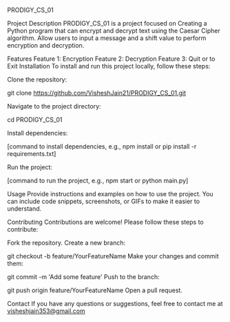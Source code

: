 PRODIGY_CS_01

Project Description
PRODIGY_CS_01 is a project focused on Creating a Python program that can encrypt and decrypt text using the Caesar Cipher algorithm. Allow users to input a message and a shift value to perform encryption and decryption.

Features
Feature 1: Encryption
Feature 2: Decryption
Feature 3: Quit or to Exit
Installation
To install and run this project locally, follow these steps:

Clone the repository:

git clone https://github.com/VisheshJain21/PRODIGY_CS_01.git

Navigate to the project directory:

cd PRODIGY_CS_01

Install dependencies:


[command to install dependencies, e.g., npm install or pip install -r requirements.txt]

Run the project:

[command to run the project, e.g., npm start or python main.py]

Usage
Provide instructions and examples on how to use the project. You can include code snippets, screenshots, or GIFs to make it easier to understand.

Contributing
Contributions are welcome! Please follow these steps to contribute:

Fork the repository.
Create a new branch:

git checkout -b feature/YourFeatureName
Make your changes and commit them:

git commit -m 'Add some feature'
Push to the branch:

git push origin feature/YourFeatureName
Open a pull request.

Contact
If you have any questions or suggestions, feel free to contact me at visheshjain353@gmail.com
